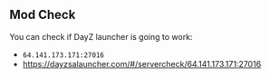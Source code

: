 ## Mod Check

You can check if DayZ launcher is going to work:

- `64.141.173.171:27016`
- https://dayzsalauncher.com/#/servercheck/64.141.173.171:27016